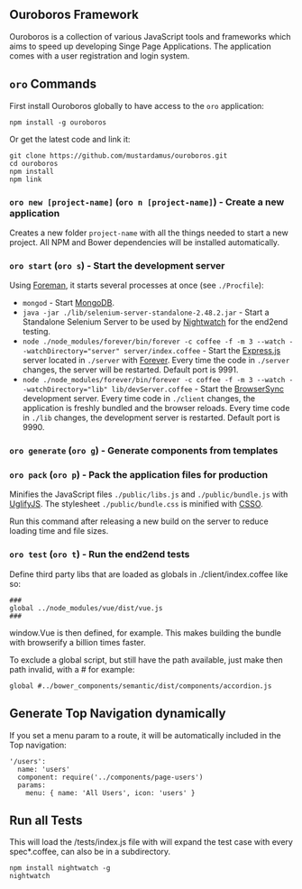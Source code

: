 ## Ouroboros Framework

Ouroboros is a collection of various JavaScript tools and frameworks which aims
to speed up developing Singe Page Applications. The application comes with a
user registration and login system.

## `oro` Commands

First install Ouroboros globally to have access to the `oro` application:

    npm install -g ouroboros

Or get the latest code and link it:

    git clone https://github.com/mustardamus/ouroboros.git
    cd ouroboros
    npm install
    npm link

### `oro new [project-name]` (`oro n [project-name]`) - Create a new application

Creates a new folder `project-name` with all the things needed to start a new
project. All NPM and Bower dependencies will be installed automatically.

### `oro start` (`oro s`) - Start the development server

Using [Foreman](https://github.com/strongloop/node-foreman), it starts several
processes at once (see `./Procfile`):

- `mongod` - Start [MongoDB](https://www.mongodb.org/).
- `java -jar ./lib/selenium-server-standalone-2.48.2.jar` - Start a Standalone
  Selenium Server to be used by [Nightwatch](http://nightwatchjs.org/guide) for
  the end2end testing.
- `node ./node_modules/forever/bin/forever -c coffee -f -m 3 --watch --watchDirectory="server" server/index.coffee` -
  Start the [Express.js](expressjs.com) server located in `./server`
  with [Forever](https://github.com/foreverjs/forever). Every time the code in
  `./server` changes, the server will be restarted. Default port is 9991.
- `node ./node_modules/forever/bin/forever -c coffee -f -m 3 --watch --watchDirectory="lib" lib/devServer.coffee` -
  Start the [BrowserSync](http://www.browsersync.io/) development server. Every
  time code in `./client` changes, the application is freshly bundled and the
  browser reloads. Every time code in `./lib` changes, the development server is
  restarted. Default port is 9990.

### `oro generate` (`oro g`) - Generate components from templates

### `oro pack` (`oro p`) - Pack the application files for production

Minifies the JavaScript files `./public/libs.js` and `./public/bundle.js` with
[UglifyJS](https://github.com/mishoo/UglifyJS). The stylesheet
`./public/bundle.css` is minified with [CSSO](https://github.com/css/csso).

Run this command after releasing a new build on the server to reduce loading
time and file sizes.

### `oro test` (`oro t`) - Run the end2end tests


Define third party libs that are loaded as globals in ./client/index.coffee like
so:

    ###
    global ../node_modules/vue/dist/vue.js
    ###

window.Vue is then defined, for example. This makes building the bundle with
browserify a billion times faster.

To exclude a global script, but still have the path available, just make then
path invalid, with a # for example:

    global #../bower_components/semantic/dist/components/accordion.js

## Generate Top Navigation dynamically

If you set a menu param to a route, it will be automatically included in the Top
navigation:

    '/users':
      name: 'users'
      component: require('../components/page-users')
      params:
        menu: { name: 'All Users', icon: 'users' }

## Run all Tests

This will load the /tests/index.js file with will expand the test case with every
spec*.coffee, can also be in a subdirectory.

    npm install nightwatch -g
    nightwatch
